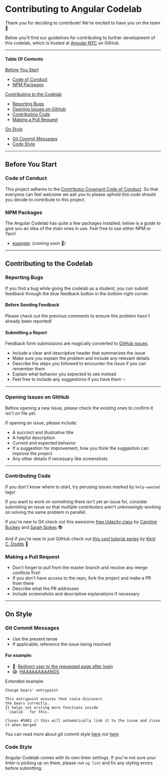 # Contributing to Angular Codelab

Thank you for deciding to contribute! We're excited to have you on the team 🙌

Below you'll find our guidelines for contributing to further development of this codelab, which is hosted at [Angular NYC](https://github.com/angularNYC/angular-presentation) on GitHub.


------


#### Table Of Contents

[Before You Start](#before-you-start)
  * [Code of Conduct](#code-of-conduct)
  * [NPM Packages](#npm-packages)

[Contributing to the Codelab](#contributing-to-the-codelab)
  * [Reporting Bugs](#reporting-bugs)
  * [Opening Issues on GitHub](#opening-issues-on-github)
  * [Contributing Code](#contributing-code)
  * [Making a Pull Request](#making-a-pull-request)

[On Style](#on-style)
  * [Git Commit Messages](#git-commit-messages)
  * [Code Style](#code-style)


-----


## Before You Start


### Code of Conduct

This project adheres to the [Contributor Covenant Code of Conduct](http://contributor-covenant.org/version/1/4/).
So that everyone can feel welcome we ask you to please uphold this code should you decide to contribute to this project.


### NPM Packages

The Angular Codelab has quite a few packages installed; below is a guide to give you an idea of the main ones in use. Feel free to use either NPM or Yarn!

* [example](uri): (coming soon 😬)


------


## Contributing to the Codelab


### Reporting Bugs

If you find a bug while going the codelab as a student, you can submit feedback through the blue feedback button in the bottom-right corner.


#### Before Sending Feedback

Please check out the previous comments to ensure this problem hasn't already been reported!


#### Submitting a Report

Feedback form submissions are magically converted to [GitHub issues](https://guides.github.com/features/issues/).

* Include a clear and descriptive header that summarizes the issue
* Make sure you explain the problem and include any relevant details
* Describe the steps you followed to encounter the issue if you can remember them
* Explain what behavior you expected to see instead
* Feel free to include any suggestions if you have them ✨


-----


### Opening Issues on GitHub

Before opening a new issue, please check the existing ones to confirm it isn't on file yet.

If opening an issue, please include:
* A succinct and illustrative title
* A helpful description
* Current and expected behavior
* If a suggestion for improvement, how you think the suggestion can improve the project
* Any other details if necessary like screenshots


----


### Contributing Code

If you don't know where to start, try perusing issues marked by `help-wanted` tags!

If you want to work on something there isn't yet an issue for, consider submitting an issue so that multiple contributers aren't _unknowingly_ working on solving the same problem in parallel.

If you're new to Git check out this awesome [free Udacity class](https://www.udacity.com/course/how-to-use-git-and-github--ud775) by [Caroline Buckey](https://github.com/cbuckey-uda) and [Sarah Spikes](https://github.com/salogel42) 📚

And if you're new to just GitHub check out [this cool tutorial series](https://egghead.io/courses/how-to-contribute-to-an-open-source-project-on-github) by [Kent C. Dodds](https://github.com/kentcdodds) 📝


### Making a Pull Request

* Don't forget to pull from the master branch and resolve any merge conflicts first!
* If you don't have access to the repo, fork the project and make a PR from there
* Describe what the PR addresses
* Include screenshots and descriptive explanations if necessary


------


## On Style


### Git Commit Messages

* Use the present tense
* If applicable, reference the issue being resolved

#### For example:
* 💯:  [Redirect user to the requested page after login](https://robots.thoughtbot.com/5-useful-tips-for-a-better-commit-message)
* 😱:  [HAAAAAAAAANDS](https://xkcd.com/1296)

Extended example:
```
Change bears' entrypoint

This entrypoint ensures that coala discovers
the bears correctly.
It helps not writing more functions inside
``coalib`` for this.

Closes #5861 // this will automatically link it to the issue and close it when merged
```

You can read more about git commit style [here](http://api.coala.io/en/latest/Developers/Writing_Good_Commits.html)
not [here](https://xkcd.com/1296/)


### Code Style

Angular Codelab comes with its own linter settings. If you're not sure your linter is picking up on them, please run `ng lint` and fix any styling errors before submitting.
